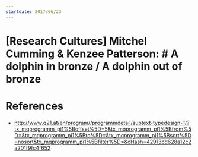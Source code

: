 ```yaml
---
startdate: 2017/06/23
---
```

# [Research Cultures] Mitchel Cumming & Kenzee Patterson: # A dolphin in bronze / A dolphin out of bronze #

# References
* http://www.q21.at/en/program//programmdetail/subtext-typedesign-1/?tx_mqprogramm_pi1%5Boffset%5D=5&tx_mqprogramm_pi1%5Bfrom%5D=&tx_mqprogramm_pi1%5Bto%5D=&tx_mqprogramm_pi1%5Bsort%5D=nosort&tx_mqprogramm_pi1%5Bfilter%5D=&cHash=42913cd628a12c2a201f9fc4f652

